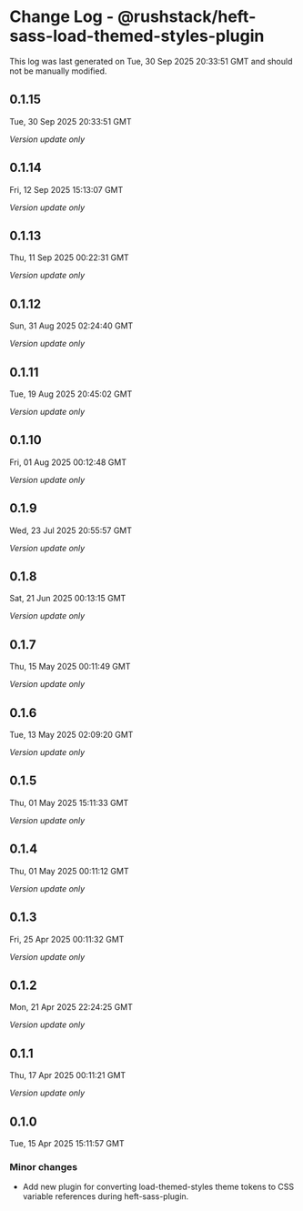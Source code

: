 # Change Log - @rushstack/heft-sass-load-themed-styles-plugin

This log was last generated on Tue, 30 Sep 2025 20:33:51 GMT and should not be manually modified.

## 0.1.15
Tue, 30 Sep 2025 20:33:51 GMT

_Version update only_

## 0.1.14
Fri, 12 Sep 2025 15:13:07 GMT

_Version update only_

## 0.1.13
Thu, 11 Sep 2025 00:22:31 GMT

_Version update only_

## 0.1.12
Sun, 31 Aug 2025 02:24:40 GMT

_Version update only_

## 0.1.11
Tue, 19 Aug 2025 20:45:02 GMT

_Version update only_

## 0.1.10
Fri, 01 Aug 2025 00:12:48 GMT

_Version update only_

## 0.1.9
Wed, 23 Jul 2025 20:55:57 GMT

_Version update only_

## 0.1.8
Sat, 21 Jun 2025 00:13:15 GMT

_Version update only_

## 0.1.7
Thu, 15 May 2025 00:11:49 GMT

_Version update only_

## 0.1.6
Tue, 13 May 2025 02:09:20 GMT

_Version update only_

## 0.1.5
Thu, 01 May 2025 15:11:33 GMT

_Version update only_

## 0.1.4
Thu, 01 May 2025 00:11:12 GMT

_Version update only_

## 0.1.3
Fri, 25 Apr 2025 00:11:32 GMT

_Version update only_

## 0.1.2
Mon, 21 Apr 2025 22:24:25 GMT

_Version update only_

## 0.1.1
Thu, 17 Apr 2025 00:11:21 GMT

_Version update only_

## 0.1.0
Tue, 15 Apr 2025 15:11:57 GMT

### Minor changes

- Add new plugin for converting load-themed-styles theme tokens to CSS variable references during heft-sass-plugin.


